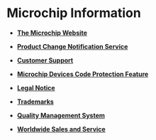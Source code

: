 # Microchip Information

-   **[The Microchip Website](GUID-7551DC67-D79D-4F0C-B56F-7B17E12400E0.md)**  

-   **[Product Change Notification Service](GUID-CDA512D8-0DE4-4672-8716-04CAC681CB38.md)**  

-   **[Customer Support](GUID-F05182E4-B102-4775-A746-1FF37F465312.md)**  

-   **[Microchip Devices Code Protection Feature](GUID-E8251634-7B15-4073-A103-5A5F128B8699.md)**  

-   **[Legal Notice](GUID-125F1A93-76CC-4BD7-BACA-01844FBD5F4F.md)**  

-   **[Trademarks](GUID-21750586-F9F2-4E33-87FB-8F2994BF4744.md)**  

-   **[Quality Management System](GUID-07985EED-D525-413B-AEFE-78B563328687.md)**  

-   **[Worldwide Sales and Service](GUID-02A694CF-88A5-4ADA-8785-7EEEC62D66EA.md)**  



